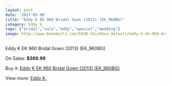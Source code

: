 ```yaml
---
layout: post
date: '2017-05-08'
title: "Eddy K EK 960 Bridal Gown (2013) (EK_960BG)"
category: Eddy K.
tags: ["bridal","sale","eddy","special","wedding"]
image: http://www.benemulti.com/5930-thickbox_default/eddy-k-ek-960-bridal-gown-2013-ek960bg.jpg
---
```

Eddy K EK 960 Bridal Gown (2013) (EK_960BG)

On Sales: **$369.99**
<a href="https://www.benemulti.com/en/eddy-k/2227-eddy-k-ek-960-bridal-gown-2013-ek960bg.html"><amp-img layout="responsive" width="600" height="600" src="//www.benemulti.com/5930-thickbox_default/eddy-k-ek-960-bridal-gown-2013-ek960bg.jpg" alt="Eddy K EK 960 Bridal Gown (2013) (EK_960BG) 0" /></a>
<a href="https://www.benemulti.com/en/eddy-k/2227-eddy-k-ek-960-bridal-gown-2013-ek960bg.html"><amp-img layout="responsive" width="600" height="600" src="//www.benemulti.com/5931-thickbox_default/eddy-k-ek-960-bridal-gown-2013-ek960bg.jpg" alt="Eddy K EK 960 Bridal Gown (2013) (EK_960BG) 1" /></a>

Buy it: [Eddy K EK 960 Bridal Gown (2013) (EK_960BG)](https://www.benemulti.com/en/eddy-k/2227-eddy-k-ek-960-bridal-gown-2013-ek960bg.html "Eddy K EK 960 Bridal Gown (2013) (EK_960BG)")

View more: [Eddy K.](https://www.benemulti.com/en/23-eddy-k "Eddy K.")